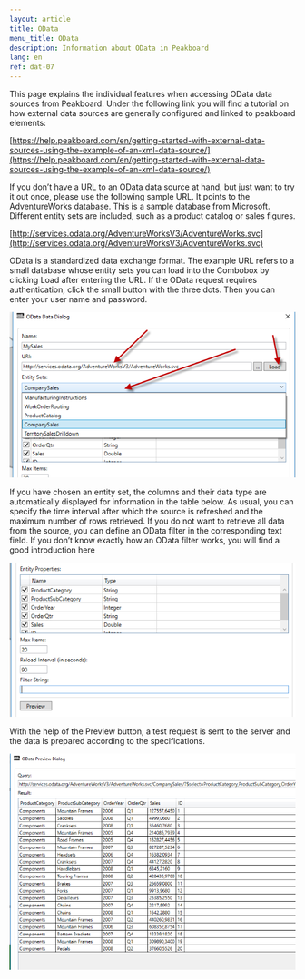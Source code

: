 ```yaml
---
layout: article
title: OData
menu_title: OData
description: Information about OData in Peakboard
lang: en
ref: dat-07
---
```

This page explains the individual features when accessing OData data sources from Peakboard. Under the following link you will find a tutorial on how external data sources are generally configured and linked to peakboard elements:

[https://help.peakboard.com/en/getting-started-with-external-data-sources-using-the-example-of-an-xml-data-source/](https://help.peakboard.com/en/getting-started-with-external-data-sources-using-the-example-of-an-xml-data-source/)

If you don’t have a URL to an OData data source at hand, but just want to try it out once, please use the following sample URL. It points to the AdventureWorks database. This is a sample database from Microsoft. Different entity sets are included, such as a product catalog or sales figures.

[http://services.odata.org/AdventureWorksV3/AdventureWorks.svc](http://services.odata.org/AdventureWorksV3/AdventureWorks.svc)

OData is a standardized data exchange format. The example URL refers to a small database whose entity sets you can load into the Combobox by clicking Load after entering the URL. If the OData request requires authentication, click the small button with the three dots. Then you can enter your user name and password.

![image_1](/assets/images/Data_Sources/OData/OData01.png)

If you have chosen an entity set, the columns and their data type are automatically displayed for information in the table below. As usual, you can specify the time interval after which the source is refreshed and the maximum number of rows retrieved. If you do not want to retrieve all data from the source, you can define an OData filter in the corresponding text field. If you don’t know exactly how an OData filter works, you will find a good introduction here

![image_1](/assets/images/Data_Sources/OData/OData02.png)

With the help of the Preview button, a test request is sent to the server and the data is prepared according to the specifications.

![image_1](/assets/images/Data_Sources/OData/OData03.png)
